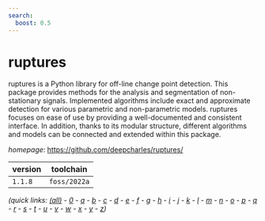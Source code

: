 ```yaml
---
search:
  boost: 0.5
---
```

# ruptures

ruptures is a Python library for off-line change point detection. This package provides  methods for the analysis and segmentation of non-stationary signals. Implemented  algorithms include exact and approximate detection for various parametric and  non-parametric models. ruptures focuses on ease of use by providing a well-documented and  consistent interface. In addition, thanks to its modular structure, different algorithms  and models can be connected and extended within this package.

*homepage*: <https://github.com/deepcharles/ruptures/>

version | toolchain
--------|----------
``1.1.8`` | ``foss/2022a``


*(quick links: [(all)](../index.md) - [0](../0/index.md) - [a](../a/index.md) - [b](../b/index.md) - [c](../c/index.md) - [d](../d/index.md) - [e](../e/index.md) - [f](../f/index.md) - [g](../g/index.md) - [h](../h/index.md) - [i](../i/index.md) - [j](../j/index.md) - [k](../k/index.md) - [l](../l/index.md) - [m](../m/index.md) - [n](../n/index.md) - [o](../o/index.md) - [p](../p/index.md) - [q](../q/index.md) - [r](../r/index.md) - [s](../s/index.md) - [t](../t/index.md) - [u](../u/index.md) - [v](../v/index.md) - [w](../w/index.md) - [x](../x/index.md) - [y](../y/index.md) - [z](../z/index.md))*

